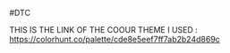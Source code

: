 #DTC

THIS IS THE LINK OF THE COOUR THEME I USED : https://colorhunt.co/palette/cde8e5eef7ff7ab2b24d869c
